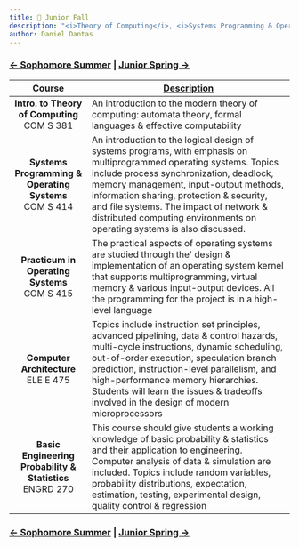 ```yaml
---
title: 🐻 Junior Fall 
description: "<i>Theory of Computing</i>, <i>Systems Programming & Operating Systems</i>, <i>Computer Architecture</i>, and <i>Basic Engineering Probability & Statistics</i>"
author: Daniel Dantas
---
```


### [← Sophomore Summer](https://dantasfiles.com/2000/05/30/rutgers-sophomore-summer.html) | [Junior Spring →](https://dantasfiles.com/2001/01/22/cornell-junior-spring.html)

| Course | [Description](https://ecommons.cornell.edu/items/ca4d2314-7dfe-4832-8627-c179c013a19e) |
| :---: | --- |
| **Intro. to Theory of Computing** <br> COM S 381 | An introduction to the modern theory of computing: automata theory, formal languages & effective computability
| **Systems Programming & Operating Systems** <br> COM S 414 | An introduction to the logical design of systems programs, with emphasis on multiprogrammed operating systems. Topics include process synchronization, deadlock, memory management, input-output methods, information sharing, protection & security, and file systems. The impact of network & distributed computing environments on operating systems is also discussed.
| **Practicum in Operating Systems** <br> COM S 415 | The practical aspects of operating systems are studied through the' design & implementation of an operating system kernel that supports multiprogramming, virtual memory & various input-output devices. All the programming for the project is in a high-level language |
| **Computer Architecture** <br> ELE E 475 | Topics include instruction set principles, advanced pipelining, data & control hazards, multi-cycle instructions, dynamic scheduling, out-of-order execution, speculation branch prediction, instruction-level parallelism, and high-performance memory hierarchies. Students will learn the issues & tradeoffs involved in the design of modern microprocessors |
| **Basic Engineering Probability & Statistics** <br> ENGRD 270 | This course should give students a working knowledge of basic probability & statistics and their application to engineering. Computer analysis of data & simulation are included. Topics include random variables, probability distributions, expectation, estimation, testing, experimental design, quality control & regression |

### [← Sophomore Summer](https://dantasfiles.com/2000/05/30/rutgers-sophomore-summer.html) | [Junior Spring →](https://dantasfiles.com/2001/01/22/cornell-junior-spring.html)
